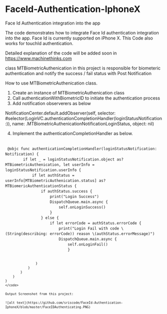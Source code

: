 # FaceId-Authentication-IphoneX
Face Id Authentication integration into the app

The code demonstrates how to integrate Face Id authentication integration into the app. Face Id is currently supported on iPhone X.
This Code also works for touchId authentication.

Detailed explanation of the code will be added soon in https://www.machinethinks.com

class MTBiometricAuthenication in this project is responsible for biometeric authentication and notify the success / fail status with 
Post Notification

How to use MTBiometricAuthenication class.

1) Create an instance of MTBiometricAuthenication class
2) Call authenticationWithBiometricID to initiate the authentication process
3) Add notification observerers as below

  NotificationCenter.default.addObserver(self, selector: #selector(LoginVC.authenticationCompletionHandler(loginStatusNotification:)),
    name: .MTBiometricAuthenicationNotificationLoginStatus, object: nil)
  
4) Implement the authenticationCompletionHandler as below.
<code>
 @objc func authenticationCompletionHandler(loginStatusNotification: Notification) {
        if let _ = loginStatusNotification.object as? MTBiometricAuthenication, let userInfo = loginStatusNotification.userInfo {
            if let authStatus = userInfo[MTBiometricAuthenication.status] as? MTBiomericAuthenticationStatus {
                if authStatus.success {
                    print("Login Success")
                    DispatchQueue.main.async {
                        self.onLoginSuccess()
                    }
                } else {
                    if let errorCode = authStatus.errorCode {
                        print("Login Fail with code \(String(describing: errorCode)) reason \(authStatus.errorMessage)")
                        DispatchQueue.main.async {
                            self.onLoginFail()
                            }
                    
                    }
                }
            }
        }
    }
    </code>
    
    Output Screenshot from this project:
    
    ![alt text](https://github.com/sriscode/FaceId-Authentication-IphoneX/blob/master/FaceIDAuthenticating.PNG)
    
